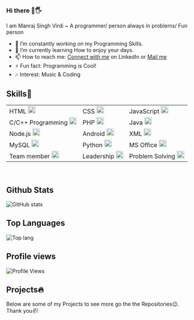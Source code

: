 ### Hi there 👋🖐
<!-- <img src="https://raw.githubusercontent.com/MartinHeinz/MartinHeinz/master/wave.gif" width="25px"> -->

<!--
**Manraj29/Manraj29** is a ✨ _special_ ✨ repository because its `README.md` (this file) appears on your GitHub profile.-->

I am Manraj Singh Virdi
 ~ A programmer/ person always in problems/ Fun person 
- 🔭 I’m constantly working on my Programming Skills.
- 🌱 I’m currently learning How to enjoy your days.
- 📫 How to reach me: <a href="https://www.linkedin.com/in/manraj-singh-virdi-44aa451b2/detail/">Connect with me</a> on LinkedIn or <a href = "mailto:virdimanajsingh9@gmail.com">Mail me</a>
- ⚡ Fun fact: Programming is Cool!
- 🎶 Interest: Music & Coding

<!-- <p>
 <img src="https://user-images.githubusercontent.com/61323049/110215282-de210200-7ece-11eb-865f-f769bbe6c1b7.jpg" width="350px" top="50px">
</p>
 -->

<h2>Skills💪</h2>
<div>
<!-- <img src="https://camo.githubusercontent.com/528c747b822ad5b408176ad29cc08224eb4ce7cc578e8033967f64223f594f8e/68747470733a2f2f696d672e736869656c64732e696f2f62616467652f432d696e666f726d6174696f6e616c3f7374796c653d666f722d7468652d6261646765266c6f676f3d63">
 <img src="https://camo.githubusercontent.com/38ea02fe75ed5fb85db38f0fe9e7475482eb48e1e1c3c16d0eaaff1d943b8a6a/68747470733a2f2f696d672e736869656c64732e696f2f62616467652f432b2b2d626c75653f7374796c653d666f722d7468652d6261646765266c6f676f3d63253242253242">
<img src="https://camo.githubusercontent.com/e80a222eef8c7abb81f9c0a4521efd756c2bc562af41e5ffce2004be1eb12482/68747470733a2f2f696d672e736869656c64732e696f2f62616467652f48544d4c352d77686974653f7374796c653d666f722d7468652d6261646765266c6f676f3d68746d6c35">
<img src="https://camo.githubusercontent.com/5039762ad01157a36915df71595284f6f0bba77c42787035b62afc06ecf45676/68747470733a2f2f696d672e736869656c64732e696f2f62616467652f435353332d626c75653f7374796c653d666f722d7468652d6261646765266c6f676f3d63737333">
<img src="https://camo.githubusercontent.com/07e696d73e35ca9f9c0d73d6d1d5378b3a43230f90dd82e7dc7065fe30df5fb8/68747470733a2f2f696d672e736869656c64732e696f2f62616467652f44424d532d636f726e73696c6b3f7374796c653d666f722d7468652d6261646765266c6f676f3d7468652d6d6f7669652d6461746162617365266c6f676f436f6c6f723d79656c6c6f77">
<img src="https://camo.githubusercontent.com/e9069299d120da1f7b62c0456cc049795af4245963078c8c8e47745d2f82744b/68747470733a2f2f696d672e736869656c64732e696f2f62616467652f4d532532304f66666963652d6f72616e67653f7374796c653d666f722d7468652d6261646765266c6f676f3d6d6963726f736f66742d6f6666696365">
<img src="https://camo.githubusercontent.com/c13463b4cfa225b48dfdd4a2997562ca247bb2da81b8fe506447ae1b95a1a6e4/68747470733a2f2f696d672e736869656c64732e696f2f62616467652f56422e4e45542d707572706c653f7374796c653d666f722d7468652d6261646765266c6f676f3d2e6e6574">
<img src="https://camo.githubusercontent.com/9d358b77d6aaa6aaf86015f2c8f2876a8c6161cb603c74b507c07463439be269/68747470733a2f2f696d672e736869656c64732e696f2f62616467652f4a6176612d626c75653f7374796c653d666f722d7468652d6261646765266c6f676f3d6a617661"> -->
<table border="0">
 <tr>
  <td>HTML <img src="https://play-lh.googleusercontent.com/85WnuKkqDY4gf6tndeL4_Ng5vgRk7PTfmpI4vHMIosyq6XQ7ZGDXNtYG2s0b09kJMw" height=20></td> 
  <td>CSS <img src="" height=20></td> 
  <td>JavaScript <img src="" height=20></td>
 </tr>
 <tr>
  <td>C/C++ Programming <img src="https://play-lh.googleusercontent.com/85WnuKkqDY4gf6tndeL4_Ng5vgRk7PTfmpI4vHMIosyq6XQ7ZGDXNtYG2s0b09kJMw" height=20></td> 
  <td>PHP <img src="" height=20></td> 
  <td>Java <img src="" height=20></td>
 </tr>
 <tr>
  <td>Node.js <img src="https://play-lh.googleusercontent.com/85WnuKkqDY4gf6tndeL4_Ng5vgRk7PTfmpI4vHMIosyq6XQ7ZGDXNtYG2s0b09kJMw" height=20></td> 
  <td>Android <img src="" height=20></td> 
  <td>XML <img src="" height=20></td>
 </tr>
 <tr>
  <td>MySQL <img src="https://play-lh.googleusercontent.com/85WnuKkqDY4gf6tndeL4_Ng5vgRk7PTfmpI4vHMIosyq6XQ7ZGDXNtYG2s0b09kJMw" height=20></td> 
  <td>Python <img src="" height=20></td> 
  <td>MS Office <img src="" height=20></td>
 </tr>
 <tr>
  <td>Team member <img src="https://play-lh.googleusercontent.com/85WnuKkqDY4gf6tndeL4_Ng5vgRk7PTfmpI4vHMIosyq6XQ7ZGDXNtYG2s0b09kJMw" height=20></td> 
  <td>Leadership <img src="" height=20></td> 
  <td>Problem Solving <img src="" height=20></td>
 </tr>
</table>

 </div>
 <br>
 <h2>Github Stats</h2>

 
 ![GitHub stats](https://github-readme-stats.vercel.app/api?username=Manraj29&show_icons=true&theme=dark)<br>
  <h2>Top Languages</h2>
 
 ![Top lang](https://github-readme-stats.vercel.app/api/top-langs/?username=Manraj29&theme=dark&layout=compact)
   <h2>Profile views</h2>
   
![Profile Views](https://komarev.com/ghpvc/?username=Manraj29&label=Profile%20views&color=0e75b6&style=flat) 

 <h2>Projects🔥</h2>
 Below are some of my Projects to see more go the the Repositories😉.
 <br>Thank you✌!


